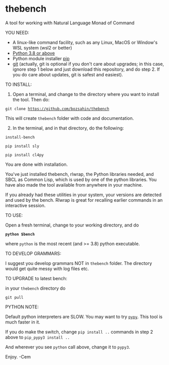 # thebench
A tool for working with Natural Language Monad of Command


YOU NEED:

- A linux-like command facility, such as any Linux, MacOS or Window's WSL system (wsl2 or better)
- <a href="https://www.python.org/">Python 3.8  or above</a>
- Python module installer <a href="https://pypi.org/project/pip/">pip</a>
- <a href="https://git-scm.com/downloads">git</a> (actually, git is optional if you don't care about upgrades; in this case, ignore step 1 below and just download this repository, and do step 2. If you do care about updates, git is safest and easiest).

TO INSTALL: 

1.  Open a terminal, and change to the directory where you want to install the tool. Then do:

   <code>git clone https://github.com/bozsahin/thebench</code>

   This will create <code>thebench</code> folder with code and documentation.

2.  In the terminal, and in that directory, do  the following:

   <code>install-bench</code>

   <code>pip install sly</code>

   <code>pip install cl4py</code>

You are done with installation. 

You've just installed thebench, rlwrap, the Python libraries needed, and SBCL as Common Lisp, which is used by one of the python libraries. You have also made the tool available from anywhere in your machine.

If you already had these utilities in your system, your versions are detected and used by the bench. Rlwrap is great for recalling earlier commands in an interactive session.

TO USE:

Open a fresh terminal, change to your working directory, and do

   <code><b>python $bench</b></code>

where <code>python</code> is the most recent (and >= 3.8) python executable.


TO DEVELOP GRAMMARS:

I suggest you develop grammars NOT in <code>thebench</code> folder.  The directory would get quite messy with log files etc.  

TO UPGRADE to latest bench:

in your <code>thebench</code> directory do

   <code>git pull</code>

PYTHON NOTE:

Default python interpreters are SLOW. You may want to try <code><a href="https://pypy.org">pypy</a></code>.
This tool is much faster in it.
 
If you do make the switch, change <code>pip install ..</code> commands in step 2 above
to <code>pip_pypy3 install ..</code>


  And wherever you see <code>python</code> call above, change it to <code>pypy3</code>.

Enjoy.
-Cem
